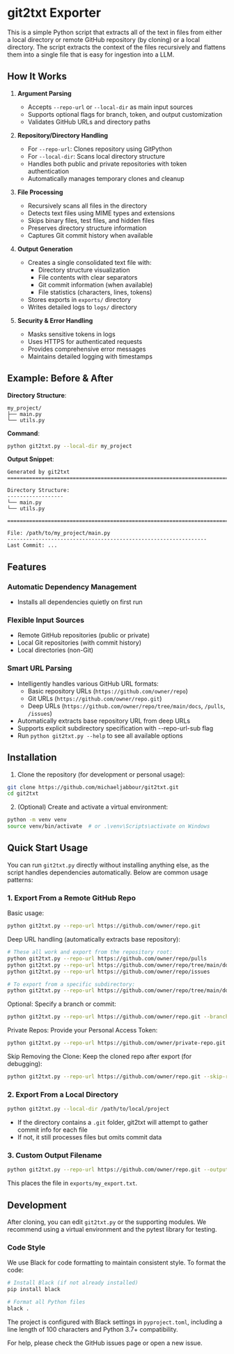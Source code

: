 # git2txt Exporter

This is a simple Python script that extracts all of the text in files from either a local directory or remote GitHub repository (by cloning) or a local directory. The script extracts the context of the files recursively and flattens them into a single file that is easy for ingestion into a LLM. 

## How It Works

1. **Argument Parsing**
   - Accepts `--repo-url` or `--local-dir` as main input sources
   - Supports optional flags for branch, token, and output customization
   - Validates GitHub URLs and directory paths

2. **Repository/Directory Handling**
   - For `--repo-url`: Clones repository using GitPython
   - For `--local-dir`: Scans local directory structure
   - Handles both public and private repositories with token authentication
   - Automatically manages temporary clones and cleanup

3. **File Processing**
   - Recursively scans all files in the directory
   - Detects text files using MIME types and extensions
   - Skips binary files, test files, and hidden files
   - Preserves directory structure information
   - Captures Git commit history when available

4. **Output Generation**
   - Creates a single consolidated text file with:
     - Directory structure visualization
     - File contents with clear separators
     - Git commit information (when available)
     - File statistics (characters, lines, tokens)
   - Stores exports in `exports/` directory
   - Writes detailed logs to `logs/` directory

5. **Security & Error Handling**
   - Masks sensitive tokens in logs
   - Uses HTTPS for authenticated requests
   - Provides comprehensive error messages
   - Maintains detailed logging with timestamps

## Example: Before & After

**Directory Structure**:
```
my_project/
├── main.py
└── utils.py
```

**Command**:
```bash
python git2txt.py --local-dir my_project
```

**Output Snippet**:
```
Generated by git2txt
================================================================================

Directory Structure:
------------------
└── main.py
└── utils.py

================================================================================

File: /path/to/my_project/main.py
----------------------------------------------------------------
Last Commit: ...
```

## Features

### Automatic Dependency Management
- Installs all dependencies quietly on first run

### Flexible Input Sources
- Remote GitHub repositories (public or private)
- Local Git repositories (with commit history)
- Local directories (non-Git)

### Smart URL Parsing
- Intelligently handles various GitHub URL formats:
  - Basic repository URLs (`https://github.com/owner/repo`)
  - Git URLs (`https://github.com/owner/repo.git`)
  - Deep URLs (`https://github.com/owner/repo/tree/main/docs`, `/pulls`, `/issues`)
- Automatically extracts base repository URL from deep URLs
- Supports explicit subdirectory specification with --repo-url-sub flag
- Run `python git2txt.py --help` to see all available options

## Installation

1. Clone the repository (for development or personal usage):
```bash
git clone https://github.com/michaeljabbour/git2txt.git
cd git2txt
```

2. (Optional) Create and activate a virtual environment:
```bash
python -m venv venv
source venv/bin/activate  # or .\venv\Scripts\activate on Windows
```

## Quick Start Usage

You can run `git2txt.py` directly without installing anything else, as the script handles dependencies automatically. Below are common usage patterns:

### 1. Export From a Remote GitHub Repo

Basic usage:
```bash
python git2txt.py --repo-url https://github.com/owner/repo.git
```

Deep URL handling (automatically extracts base repository):
```bash
# These all work and export from the repository root:
python git2txt.py --repo-url https://github.com/owner/repo/pulls
python git2txt.py --repo-url https://github.com/owner/repo/tree/main/docs
python git2txt.py --repo-url https://github.com/owner/repo/issues

# To export from a specific subdirectory:
python git2txt.py --repo-url https://github.com/owner/repo/tree/main/docs --repo-url-sub docs
```

Optional: Specify a branch or commit:
```bash
python git2txt.py --repo-url https://github.com/owner/repo.git --branch dev
```

Private Repos: Provide your Personal Access Token:
```bash
python git2txt.py --repo-url https://github.com/owner/private-repo.git --token YOUR_TOKEN
```

Skip Removing the Clone: Keep the cloned repo after export (for debugging):
```bash
python git2txt.py --repo-url https://github.com/owner/repo.git --skip-remove
```

### 2. Export From a Local Directory

```bash
python git2txt.py --local-dir /path/to/local/project
```

- If the directory contains a `.git` folder, git2txt will attempt to gather commit info for each file
- If not, it still processes files but omits commit data

### 3. Custom Output Filename

```bash
python git2txt.py --repo-url https://github.com/owner/repo.git --output-file my_export.txt
```

This places the file in `exports/my_export.txt`.

## Development

After cloning, you can edit `git2txt.py` or the supporting modules. We recommend using a virtual environment and the pytest library for testing.

### Code Style

We use Black for code formatting to maintain consistent style. To format the code:

```bash
# Install Black (if not already installed)
pip install black

# Format all Python files
black .
```

The project is configured with Black settings in `pyproject.toml`, including a line length of 100 characters and Python 3.7+ compatibility.

For help, please check the GitHub issues page or open a new issue.
